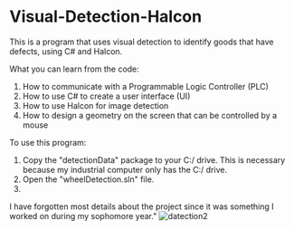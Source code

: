# Visual-Detection-Halcon
This is a program that uses visual detection to identify goods that have defects, using C# and Halcon.

What you can learn from the code:

1. How to communicate with a Programmable Logic Controller (PLC)
2. How to use C# to create a user interface (UI)
3. How to use Halcon for image detection
4. How to design a geometry on the screen that can be controlled by a mouse

To use this program:

1. Copy the "detectionData" package to your C:/ drive. This is necessary because my industrial computer only has the C:/ drive.
2. Open the "wheelDetection.sln" file.
3. 
I have forgotten most details about the project since it was something I worked on during my sophomore year."
![datection2](https://user-images.githubusercontent.com/35834577/221343131-35e5c1e9-fe6e-44aa-a825-fbdcc15db4d8.PNG)
